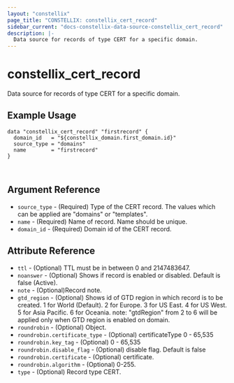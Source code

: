 ```yaml
---
layout: "constellix"
page_title: "CONSTELLIX: constellix_cert_record"
sidebar_current: "docs-constellix-data-source-constellix_cert_record"
description: |-
  Data source for records of type CERT for a specific domain.
---
```


# constellix_cert_record
Data source for records of type CERT for a specific domain.

## Example Usage ##

```hcl
data "constellix_cert_record" "firstrecord" {
  domain_id   = "${constellix_domain.first_domain.id}"
  source_type = "domains"
  name        = "firstrecord"
}



```

## Argument Reference
* `source_type` - (Required) Type of the CERT record. The values which can be applied are "domains" or "templates".
* `name` - (Required) Name of record. Name should be unique.
* `domain_id` - (Required) Domain id of the CERT record.

## Attribute Reference ##
* `ttl` - (Optional) TTL must be in between 0 and 2147483647.
* `noanswer` - (Optional) Shows if record is enabled or disabled. Default is false (Active).
* `note` - (Optional)Record note.
* `gtd_region` - (Optional) Shows id of GTD region in which record is to be created. 1 for World (Default). 2 for Europe. 3 for US East. 4 for US West. 5 for Asia Pacific. 6 for Oceania. note: "gtdRegion" from 2 to 6 will be applied only when GTD region is enabled on domain.
* `roundrobin` - (Optional) Object.
* `roundrobin.certificate_type` - (Optional) certificateType 0 - 65,535
* `roundrobin.key_tag` - (Optional) 0 - 65,535
* `roundrobin.disable_flag` - (Optional) disable flag. Default is false
* `roundrobin.certificate` - (Optional) certificate.
* `roundrobin.algorithm` - (Optional) 0-255.
* `type` - (Optional) Record type CERT.


